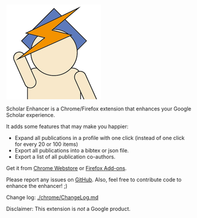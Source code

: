 ![Image](./chrome/icons/icon256.png)

Scholar Enhancer is a Chrome/Firefox extension that enhances your Google Scholar experience. 

It adds some features that may make you happier:
- Expand all publications in a profile with one click (instead of one click for every 20 or 100 items)
- Export all publications into a bibtex or json file.
- Export a list of all publication co-authors.

Get it from [Chrome Webstore](https://chrome.google.com/webstore/detail/scholarenhancer/nddafijbmgolhdgmpedfpadenjlemdlc) or [Firefox Add-ons](https://addons.mozilla.org/en-US/firefox/addon/scholarenhancer/).

Please report any issues on [GitHub](https://github.com/ScholarEnhancer/ScholarEnhancer).
Also, feel free to contribute code to enhance the enhancer! ;)

Change log: [./chrome/ChangeLog.md](./chrome/ChangeLog.md)

Disclaimer: This extension is _not_ a Google product.
